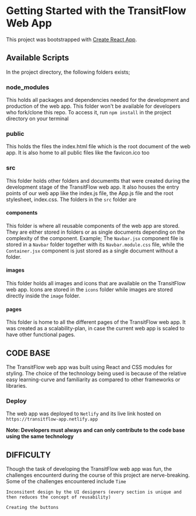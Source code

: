 # Getting Started with the TransitFlow Web App

This project was bootstrapped with [Create React App](https://github.com/facebook/create-react-app).

## Available Scripts

In the project directory, the following folders exists;

### node_modules

This holds all packages and dependencies needed for the development and production
of the web app. 
This folder won't be available for developers who fork/clone this repo. To access it, run `npm install` in the project directory on your terminal

### public

This holds the files the index.html file which is the root document of the web app. It is also home to all public files like the favicon.ico too

### src

This folder holds other folders and documentts that were created during the development stage of the TransitFlow web app. It also houses the entry points of our web app like the index.js file, the App.js file and the root stylesheet, index.css.
The folders in the `src` folder are 
#### components
This folder is where all reusable components of the web app are stored. They are either stored in folders or as single documents depending on the complexity of the component.
Example; The `Navbar.jsx` component file is stored in a `Navbar` folder together with its `Navbar.module.css` file, while the `Container.jsx` component is just stored as a single document without a folder.
#### images
This folder holds all images and icons that are available on the TransitFlow web app. Icons are stored in the `icons` folder while images are stored directly inside the `image` folder.
#### pages
This folder is home to all the different pages of the TransitFlow web app. It was created as a scalability-plan, in case the current web app is scaled to have other functional pages.


## CODE BASE
The TransitFlow web app was built using React and CSS modules for styling. The choice of the technology being used is because of the relative easy learning-curve and familiarity as compared to other frameworks or libraries.
### Deploy
The web app was deployed to `Netlify` and its live link hosted on `https://transitflow-app.netlify.app`

**Note: Developers must always and can only contribute to the code base using the same technology**

## DIFFICULTY
Though the task of developing the TransitFlow web app was fun, the challenges encounterd during the course of this project are nerve-breaking. Some of the challenges encountered include
`Time`

`Inconsitent design by the UI designers (every section is unique and then reduces the concept of reusability)`

`Creating the buttons`

